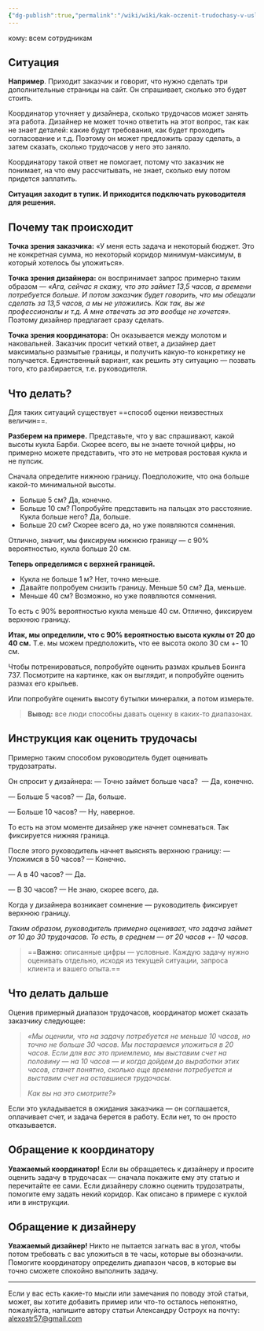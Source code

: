 ```yaml
---
{"dg-publish":true,"permalink":"/wiki/wiki/kak-oczenit-trudochasy-v-usloviyah-neopredelennosti/"}
---
```


кому: всем сотрудникам
 
## Ситуация
**Например**. Приходит заказчик и говорит, что нужно сделать три дополнительные страницы на сайт. Он спрашивает, сколько это будет стоить. 
 
Координатор уточняет у дизайнера, сколько трудочасов может занять эта работа. Дизайнер не может точно ответить на этот вопрос, так как не знает деталей: какие будут требования, как будет проходить согласование и т.д. Поэтому он может предложить сразу сделать, а затем сказать, сколько трудочасов у него это заняло.

Координатору такой ответ не помогает, потому что заказчик не понимает, на что ему рассчитывать, не знает, сколько ему потом придется заплатить. 

**Ситуация заходит в тупик. И приходится подключать руководителя для решения.** 

## Почему так происходит
**Точка зрения заказчика:** «У меня есть задача и некоторый бюджет. Это не конкретная сумма, но некоторый коридор минимум-максимум, в который хотелось бы уложиться». 

**Точка зрения дизайнера:** он воспринимает запрос примерно таким образом — *«Ага, сейчас я скажу, что это займет 13,5 часов, а времени потребуется больше. И потом заказчик будет говорить, что мы обещали сделать за 13,5 часов, а мы не уложились. Как так, вы же профессионалы и т.д. А мне отвечать за это вообще не хочется».* Поэтому дизайнер предлагает сразу сделать.
 
**Точка зрения координатора:** Он оказывается между молотом и наковальней. Заказчик просит четкий ответ, а дизайнер дает максимально размытые границы, и получить какую-то конкретику не получается. Единственный вариант, как решить эту ситуацию — позвать того, кто разбирается, т.е. руководителя. 
 
## Что делать?
Для таких ситуаций существует ==способ оценки неизвестных величин==.
 
**Разберем на примере.**
Представьте, что у вас спрашивают, какой высоты кукла Барби. Скорее всего, вы не знаете точной цифры, но примерно можете представить, что это не метровая ростовая кукла и не пупсик. 

Сначала определите нижнюю границу.
Поедположите, что она больше какой-то минимальной высоты.
- Больше 5 см? Да, конечно.
- Больше 10 см? Попробуйте представить на пальцах это расстояние. Кукла больше него? Да, больше. 
- Больше 20 см? Скорее всего да, но уже появляются сомнения. 

Отлично, значит, мы фиксируем нижнюю границу — с 90% вероятностью, кукла больше 20 см. 

 **Теперь определимся с верхней границей.**
- Кукла не больше 1 м? Нет, точно меньше.
- Давайте попробуем снизить границу. Меньше 50 см? Да, меньше.
- Меньше 40 см? Возможно, но уже появляются сомнения. 

То есть с 90% вероятностью кукла меньше 40 см. Отлично, фиксируем верхнюю границу.

**Итак, мы определили, что с 90% вероятностью высота куклы от 20 до 40 см.**
Т.е. мы можем предположить, что ее высота около 30 см +- 10 см.

Чтобы потренироваться, попробуйте оценить размах крыльев Боинга 737. Посмотрите на картинке, как он выглядит, и попробуйте оценить размах его крыльев.

Или попробуйте оценить высоту бутылки минералки, а потом измерьте. 

> **Вывод:** все люди способны давать оценку в каких-то диапазонах.

## Инструкция как оценить трудочасы
Примерно таким способом руководитель будет оценивать трудозатраты. 

Он спросит у дизайнера:
— Точно займет больше часа? 
— Да, конечно.
  
— Больше 5 часов?
— Да, больше. 
  
— Больше 10 часов?
— Ну, наверное. 

То есть на этом моменте дизайнер уже начнет сомневаться. Так фиксируется нижняя граница. 

После этого руководитель начнет выяснять верхнюю границу:
— Уложимся в 50 часов?
— Конечно.

— А в 40 часов?
— Да.

— В 30 часов?
— Не знаю, скорее всего, да.

Когда у дизайнера возникает сомнение — руководитель фиксирует верхнюю границу.

*Таким образом, руководитель примерно оценивает, что задача займет от 10 до 30 трудочасов. То есть, в среднем — от 20 часов +- 10 часов.* 

>==**Важно:** описанные цифры — условные. Каждую задачу нужно оценивать отдельно, исходя из текущей ситуации, запроса клиента и вашего опыта.==

## Что делать дальше
Оценив примерный диапазон трудочасов, координатор может сказать заказчику следующее:
> *«Мы оценили, что на задачу потребуется не меньше 10 часов, но точно не больше 30 часов. Мы постараемся уложиться в 20 часов. Если для вас это приемлемо, мы выставим счет на половину — на 10 часов — и когда дойдем до выработки этих часов, станет понятно, сколько еще времени потребуется и выставим счет на оставшиеся трудочасы.* 
> 
> *Как вы на это смотрите?»*

Если это укладывается в ожидания заказчика — он соглашается, оплачивает счет, и задача берется в работу. Если нет, то он просто отказывается.
## Обращение к координатору
**Уважаемый координатор!** Если вы обращаетесь к дизайнеру и просите оценить задачу в трудочасах — сначала покажите ему эту статью и перечитайте ее сами. Если дизайнеру сложно оценить трудозатраты, помогите ему задать некий коридор. Как описано в примере с куклой или в инструкции. 
## Обращение к дизайнеру
**Уважаемый дизайнер!** Никто не пытается загнать вас в угол, чтобы потом требовать с вас уложиться в те часы, которые вы обозначили. Помогите координатору определить диапазон часов, в которые вы точно сможете спокойно выполнить задачу. 


--------------------------
Если у вас есть какие-то мысли или замечания по поводу этой статьи, может, вы хотите добавить пример или что-то осталось непонятно, пожалуйста, напишите автору статьи Александру Остроух на почту: [alexostr57@gmail.com](mailto:alexostr57@gmail.com)